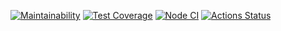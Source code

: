 [![Maintainability](https://api.codeclimate.com/v1/badges/a99a88d28ad37a79dbf6/maintainability)](https://codeclimate.com/github/IgorStatkevitch/backend-project-lvl2)
[![Test Coverage](https://api.codeclimate.com/v1/badges/a99a88d28ad37a79dbf6/test_coverage)](https://codeclimate.com/github/IgorStatkevitch/backend-project-lvl2)
[![Node CI](https://github.com/IgorStatkevitch/backend-project-lvl1/workflows/Node%20CI/badge.svg?branch=main)](https://github.com/IgorStatkevitch/backend-project-lvl2/actions?query=workflow%3A%22Node+CI%22)
[![Actions Status](https://github.com/IgorStatkevitch/backend-project-lvl2/workflows/hexlet-check/badge.svg)](https://github.com/IgorStatkevitch/backend-project-lvl2/actions)
